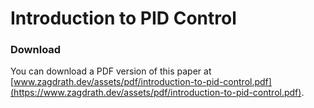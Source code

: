 # Introduction to PID Control

### Download
You can download a PDF version of this paper at [www.zagdrath.dev/assets/pdf/introduction-to-pid-control.pdf](https://www.zagdrath.dev/assets/pdf/introduction-to-pid-control.pdf).
